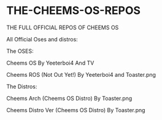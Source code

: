 # THE-CHEEMS-OS-REPOS
THE FULL OFFICIAL REPOS OF CHEEMS OS

All Official Oses and distros:

The OSES:

  Cheems OS By Yeeterboi4 And TV
  
  Cheems ROS (Not Out Yet!) By Yeeterboi4 and Toaster.png
  
The Distros:

  Cheems Arch (Cheems OS Distro) By Toaster.png
  
  Cheems Distro Ver (Cheems OS Distro) By Toaster.png
  
